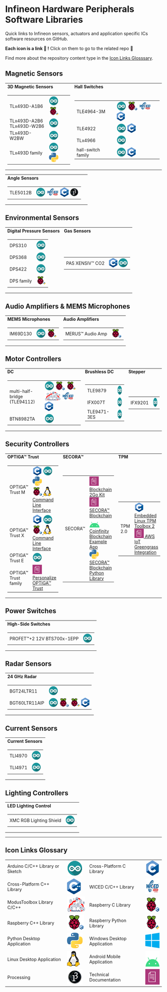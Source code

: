 # Infineon Hardware Peripherals Software Libraries

Quick links to Infineon sensors, actuators and application specific ICs software resources on GitHub.

**Each icon is a link :link: !** Click on them to go to the related repo :rocket: 

Find more about the repository content type in the [Icon Links Glosssary](#Icons-Link-Glossary).

## Magnetic Sensors

<table>
    <tr>
        <td><b>3D Magnetic Sensors</b></td>
        <td><b>Hall Switches</b></td>
    </tr>
    <tr>
        <td>
            <table>
                <tr>
                    <td> TLx493D-A1B6 </td>
                    <td>
                        <a href="https://github.com/Infineon/TLV493D-A1B6-3DMagnetic-Sensor"><img src="img/ino-logo.jpg" height="30px"></a>
                        <a href="https://github.com/Infineon/RaspberryPi_TLV"><img src="img/rpi-py-logo.png" height="30px"></a>
                    </td>
                </tr>
                <tr>
                    <td> TLx493D-A2B6 <br>
                         TLx493D-W2B6 </td>
                    <td><a href="https://github.com/Infineon/TLE493D-3DMagnetic-Sensor"><img src="img/ino-logo.jpg" height="30px"></a></td>
                </tr>
                <tr>
                    <td> TLx493D-W2BW </td>
                    <td><a href="https://github.com/Infineon/TLI493D-W2BW"><img src="img/ino-logo.jpg" height="30px"></a></td>
                </tr>
                <tr>
                    <td> TLx493D family </td>
                    <td>
                        <a href="https://github.com/Infineon/TLx493D-Out-of-Shaft-Example"><img src="img/ino-logo.jpg" height="30px"></a>
                        <a href="https://github.com/Infineon/magnetic-3d-mini-controller"><img src="img/py-logo.png" height="30px"></a>
                    </td>
                </tr>
            </table>
        </td>
        <td>
            <table>
                <tr>
                    <td> TLE4964-3M </td>
                    <td>
                        <a href="https://github.com/Infineon/hall-switch"><img src="img/ino-logo.jpg" height="30px"></a>
                        <a href="https://github.com/Infineon/hall-switch"><img src="img/rpi-cpp-logo.png" height="30px"></a>
                        <a href="https://github.com/Infineon/hall-switch"><img src="img/wiced-logo.png" height="30px"></a>
                        <a href="https://github.com/Infineon/hall-switch"><img src="img/cpp-logo.png" height="30px"></a>
                    </td>
                </tr>
                    <tr>
                    <td> TLE4922 </td>
                    <td>                        
                        <a href="https://github.com/Infineon/hall-switch"><img src="img/ino-logo.jpg" height="30px"></a>
                        <a href="https://github.com/Infineon/hall-switch"><img src="img/cpp-logo.png" height="30px"></a></td>
                </tr>
                <tr>
                    <td> TLx4966 </td>
                    <td><a href="https://github.com/Infineon/TLx4966-Direction-Speed-Sensor"><img src="img/ino-logo.jpg" height="30px"></a></td>
                </tr>
                <tr>
                    <td> hall-switch family </td>
                    <td>                        
                        <a href="https://github.com/Infineon/hall-switch"><img src="img/ino-logo.jpg" height="30px"></a>
                        <a href="https://github.com/Infineon/hall-switch"><img src="img/cpp-logo.png" height="30px"></a></td>
                </tr>
            </table>
        </td>
    </tr>
</table>
<table>
    <tr>
        <td><b>Angle Sensors</b></td>
		<td><b></b></td>
    </tr>
    <tr>
        <td>
            <table>
                <tr>
                    <td> TLE5012B </td>
                    <td> 
                        <a href="https://github.com/Infineon/TLE5012-Magnetic-Angle-Sensor"><img src="img/ino-logo.jpg" height="30px"></a>
                        <a href="https://github.com/Infineon/TLE5012-Magnetic-Angle-Sensor"><img src="img/wiced-logo.png" height="30px"></a>
                        <a href="https://github.com/Infineon/TLE5012-Magnetic-Angle-Sensor"><img src="img/cpp-logo.png" height="30px"></a>
                        <a href="https://github.com/Infineon/TLE5012-Magnetic-Angle-Sensor"><img src="img/processing3-logo.png" height="30px"></a>
                   </td>
                </tr>
            </table>
        </td>
		<td>
		</td>
    </tr>
</table>

## Environmental Sensors

<table>
    <tr>
        <td><b>Digital Pressure Sensors </b></td>
        <td><b>Gas Sensors</b></td>
    </tr>
    <tr>
        <td>
            <table>
                <tr>
                    <td> DPS310 </td>
                    <td> <a href="https://github.com/Infineon/DPS310-Pressure-Sensor"><img src="img/ino-logo.jpg" height="30px"></a> </td>
                </tr>
                <tr>
                    <td> DPS368 </td>
                    <td> <a href="https://github.com/Infineon/DPS368-Library-Arduino"><img src="img/ino-logo.jpg" height="30px"></a> </td>
                </tr>
                <tr>
                    <td> DPS422 </td>
                    <td> <a href="https://github.com/Infineon/DPS422-Library-Arduino"><img src="img/ino-logo.jpg" height="30px"></a> </td>
                </tr>
               <tr>
                    <td> DPS family </td>
                    <td> <a href="https://github.com/Infineon/RaspberryPi_DPS"><img src="img/rpi-py-logo.png" height="30px"></a></a> </td>
                </tr>
            </table>
        </td>
        <td>
            <table>
                <tr>
                    <td> PAS XENSIV™ CO2 </td>
                    <td>
			<a href="https://github.com/Infineon/pas-co2-sensor"><img src="img/cpp-logo.png" height="30px"></a>
			<a href="https://github.com/Infineon/arduino-pas-co2-sensor"><img src="img/ino-logo.jpg" height="30px"></a>
		    </td>
		</tr>
            </table>
        </td>
    </tr>
</table>

## Audio Amplifiers & MEMS Microphones

<table>
    <tr>
        <td><b>MEMS Microphones</b></td>
        <td><b>Audio Amplifiers</b></td>
    </tr>
    <tr>
        <td>
            <table>
                <tr>
                    <td> IM69D130 </td>
                    <td>
                        <a href="https://github.com/Infineon/IM69D130-Microphone-Shield2Go"><img src="img/ino-logo.jpg" height="30px"></a>
                        <a href="https://github.com/Infineon/GetStarted_IM69D130_With_RaspberryPi"><img src="img/rpi-py-logo.png" height="30px"></a>
                    </td>
                </tr>
            </table>
        </td>
        <td>
            <table>
                <tr>
                    <td> MERUS™ Audio Amp </td>
                    <td>  
                        <a href="https://github.com/Infineon/merus-audio-amp-hat-zw"><img src="img/rpi-c-logo.png" height="30px"></a>
                        <a href="https://github.com/Infineon/KIT_ARDMKR_AMP_40W"></a>
                    </td>
                </tr>
            </table>
        </td>
    </tr>
</table>

## Motor Controllers

<table>
    <tr>
        <td><b>DC</b></td>
        <td><b>Brushless DC</b></td>
        <td><b>Stepper</b></td>
    </tr>
    <tr>
        <td>
            <table>
                <tr>
                    <td> multi-half-bridge<br \> (TLE94112) </td>
                    <td>
                        <a href="https://github.com/Infineon/DC-Motor-Control-TLE94112EL"><img src="img/ino-logo.jpg" height="30px"></a>
                        <a href="https://github.com/Infineon/DC-Motor-Control-TLE94112EL"><img src="img/rpi-c-logo.png" height="30px"></a>
                        <a href="https://github.com/Infineon/DC-Motor-Control-TLE94112EL"><img src="img/rpi-py-logo.png" height="30px"></a>
                        <a href="https://github.com/Infineon/DC-Motor-Control-TLE94112EL"><img src="img/mtb-logo.png" height="30px"></a>
                        <a href="https://github.com/Infineon/DC-Motor-Control-TLE94112EL"><img src="img/wiced-logo.png" height="30px"></a>
                        <a href="https://github.com/Infineon/DC-Motor-Control-TLE94112EL"><img src="img/cpp-logo.png" height="30px"></a>
                    </td>
                </tr>
                <tr>
                    <td> BTN8982TA </td>
                    <td> <a href="https://github.com/Infineon/DC-Motor-Control-BTN8982TA"><img src="img/ino-logo.jpg" height="30px"></a> </td>
                </tr>
            </table>
        </td>
        <td>
            <table>
                <tr>
                    <td> TLE9879 </td>
                    <td> <a href="https://github.com/Infineon/TLE9879-BLDC-Shield"><img src="img/ino-logo.jpg" height="30px"></a> </td>
                </tr>
                <tr>
                    <td> IFX007T </td>
                    <td> <a href="https://github.com/Infineon/IFX007T-Motor-Control"><img src="img/ino-logo.jpg" height="30px"></a> </td>
                </tr>
                <tr>
                    <td> TLE9471-3ES </td>
                    <td> <a href="https://github.com/Infineon/SBC-for-Arduino"></a><img src="img/ino-logo.jpg" height="30px"></a> </td>
                </tr>
            </table>
        </td>
        <td>
            <table>
                <tr>
                    <td> IFX9201 </td>
                    <td> <a href="https://github.com/Infineon/Stepper-Motor-Shield-IFX9201-XMC1300"><img src="img/ino-logo.jpg" height="30px"></a></td>
                </tr>
            </table>
        </td>
    </tr>
</table>


## Security Controllers

<table>
    <tr>
        <td><b>OPTIGA™ Trust</b></td>
        <td><b>SECORA™ </b></td>
        <td><b>TPM</b></td>
    </tr>
    <tr>
        <td>
            <table>
                <tr>
                    <td> OPTIGA™ Trust M </td>
                    <td>
                        <a href="https://github.com/Infineon/optiga-trust-m"><img src="img/c-logo.png" height="30px"></a>
                        <a href="https://github.com/Infineon/arduino-optiga-trust-m"><img src="img/ino-logo.jpg" height="30px"></a> 
                        <a href="https://github.com/Infineon/python-optiga-trust"><img src="img/py-logo.png" height="30px"></a><br>
                        <a href="https://github.com/Infineon/cli-optiga-trust-m"><img src="img/rpi-c-logo.png" height="30px"> <img src="img/linux-logo.png" height="30px"> Command Line Interface</a><br>
                        <a href="https://github.com/Infineon/mbedtls-optiga-trust-m"></a>
                        <a href="https://github.com/Infineon/connected-home-optiga-trust"></a>
                        <a href="https://github.com/Infineon/optiga-trust-m2-id2"></a>
                        <a href="https://github.com/Infineon/zephyr"></a>
                        <a href="https://github.com/Infineon/optiga-trust-charge"></a>
                        <a href="https://github.com/Infineon/alios-things-optiga-trust-m"></a>
                        <a href="https://github.com/Infineon/azure-optiga-trust-m"></a>
                        <a href="https://github.com/Infineon/getstarted-optiga-trust-m"></a>
                        <a href="https://github.com/Infineon/manifest-parser-optiga"></a>
                    </td>
                </tr>
                <tr>
                    <td> OPTIGA™ Trust X </td>
                    <td> 
                        <a href="https://github.com/Infineon/optiga-trust-x"><img src="img/c-logo.png" height="30px"></a>
                        <a href="https://github.com/Infineon/arduino-optiga-trust-x"><img src="img/ino-logo.jpg" height="30px"></a><br>
                        <a href="https://github.com/Infineon/cli-optiga-trust-x"><img src="img/rpi-c-logo.png" height="30px"> <img src="img/linux-logo.png" height="30px"> Command Line Interface</a>
                        <a href="https://github.com/Infineon/mbedtls-optiga-trust-x"></a>
                        <a href="https://github.com/Infineon/technical-training-optiga-trust-x"></a>
                        <a href="https://github.com/Infineon/appnotes-optiga-trust-x"></a>
                        <a href="https://github.com/Infineon/onchipdtls-optiga-trust-x"></a>
                        <a href="https://github.com/Infineon/amazon-freertos-optiga-trust-x"></a>
                        <a href="https://github.com/Infineon/getstarted-optiga-trust-x"></a>
                        <a href="https://github.com/Infineon/fwupd-secboot-optiga-trust"></a>
                        <a href="https://github.com/Infineon/i2c-utils-optiga-trust"></a>
                    </td>
                </tr>
                <tr>
                    <td> OPTIGA™ Trust E </td>
                    <td>
                        <a href="https://github.com/Infineon/arduino-optiga-trust-e"><img src="img/ino-logo.jpg" height="30px"></a> 
                    </td>
                </tr>
                <tr>
                    <td> OPTIGA™ Trust family </td>
                    <td>
                        <a href="https://github.com/Infineon/amazon-freertos"></a> 
                        <a href="https://github.com/Infineon/personalize-optiga-trust"><img src="img/doc-logo.png" height="30px"> Personalize OPTIGA™ Trust</a>
                    </td>
                </tr>
            </table>
        </td>
        <td>
            <table>
                <tr>
                    <td> SECORA™ </td>
                    <td>
                        <a href="https://github.com/Infineon/Blockchain"><img src="img/doc-logo.png" height="30px"> Blockchain 2Go Kit</a><br>
                        <a href="https://github.com/Infineon/secora-blockchain"><img src="img/doc-logo.png" height="30px"> SECORA™ Blockchain</a><br>
                        <a href="https://github.com/Infineon/BlockchainSecurity2Go-Android"><img src="img/android-logo.png" height="30px"> Coinfinity Blockchain Example App</a><br>
                        <a href="https://github.com/Infineon/secora-blockchain-python-library"><img src="img/py-logo.png" height="30px"> SECORA™ Blockchain Python Library</a>  
                    </td>
                </tr>
            </table>
        </td>
         <td>
            <table>
                <tr>
                    <td> TPM 2.0 </td>
                    <td>
                        <a href="https://github.com/Infineon/eltt2"><img src="img/c-logo.png" height="30px"> Embedded Linux TPM Toolbox 2</a><br>
                        <a href="https://github.com/Infineon/amazon-greengrass-hsi-optiga-tpm"><img src="img/doc-logo.png" height="30px"> AWS IoT Greengrass Integration</a>  
                    </td>
                </tr>
            </table>
        </td>       
    </tr>
</table>

## Power Switches

<table>
    <tr>
        <td><b>High-Side Switches</b></td>
    </tr>
    <tr>
        <td>
            <table>
                <tr>
                    <td> PROFET™+2 12V BTS700x-1EPP </td>
                    <td>
                        <a href="https://github.com/Infineon/high-side-switch"></a>
                        <a href="https://github.com/Infineon/PROFET-2-12V-Arduino-Shield"><img src="img/ino-logo.jpg" height="30px"></a>
                    </td>
                </tr>
            </table>
        </td>
    </tr>
</table>

## Radar Sensors

<table>
    <tr>
        <td><b>24 GHz Radar</b></td>
    </tr>
    <tr>
        <td>
            <table>
                <tr>
                    <td> BGT24LTR11 </td>
                    <td> <a href="https://github.com/Infineon/24GHz-Radar-for-Arduino"><img src="img/ino-logo.jpg" height="30px"></a></td>
                </tr>
                <tr>
                    <td> BGT60LTR11AIP </td>
                    <td> 
			<a href="https://github.com/Infineon/arduino-radar-bgt60"><img src="img/ino-logo.jpg" height="30px"></a>
                        <a href="https://github.com/Infineon/radar-bgt60"><img src="img/rpi-c-logo.png" height="30px"></a>
                        <a href="https://github.com/Infineon/radar-bgt60"><img src="img/rpi-py-logo.png" height="30px"></a>
                        <a href="https://github.com/Infineon/radar-bgt60"><img src="img/cpp-logo.png" height="30px"></a>
	           </td>
                </tr>
            </table>
        </td>
    </tr>
</table>

## Current Sensors

<table>
    <tr>
        <td><b>Current Sensors</b></td>
    </tr>
    <tr>
        <td>
            <table>
                <tr>
                    <td> TLI4970 </td>
                    <td> 
                        <a href="https://github.com/Infineon/TLI4970-D050T4-Current-Sensor"><img src="img/ino-logo.jpg" height="30px"></a>
                    </td>
                </tr>
                <tr>
                    <td> TLI4971 </td>
                    <td> <a href="https://github.com/Infineon/TLI4971-Current-Sensor"><img src="img/ino-logo.jpg" height="30px"></a></td>
                </tr>
            </table>
        </td>
    </tr>
</table>

## Lighting Controllers

<table>
    <tr>
        <td><b>LED Lighting Control</b></td>
    </tr>
    <tr>
        <td>
            <table>
                <tr>
                    <td> XMC RGB Lighting Shield </td>
                    <td><a href="https://github.com/Infineon/RGB-LED-Lighting-Shield-XMC1202"><img src="img/ino-logo.jpg" height="30px"></a></td>
                </tr>
            </table>
        </td>
    </tr>
</table>

-------------------------

## Icon Links Glossary

<table>
    <tr>
        <td> Arduino C/C++ Library or Sketch </td>
        <td> <img src="img/ino-logo.jpg" height="50px"> </td>
        <td> Cross-Platform C Library</td>
        <td> <img src="img/c-logo.png" height="50px"> </td>
    </tr> 
    <tr>
        <td> Cross-Platform C++ Library</td>
        <td> <img src="img/cpp-logo.png" height="50px"> </td>
        <td> WICED C/C++ Library  </td>
        <td> <img src="img/wiced-logo.png" height="50px"> </td>
    </tr>
    <tr>
        <td> ModusToolbox Library C/C++ </td>
        <td> <img src="img/mtb-logo.png" height="50px"> </td>
        <td> Raspberry C Library </td>
        <td> <img src="img/rpi-c-logo.png" height="50px"> </td>
    </tr>
    <tr>
        <td> Raspberry C++ Library </td>
        <td> <img src="img/rpi-cpp-logo.png" height="50px"> </td>
        <td> Raspberry Python Library</td>
        <td> <img src="img/rpi-py-logo.png" height="50px"> </td>
    </tr>
    <tr>
        <td> Python Desktop Application </td>
        <td> <img src="img/py-logo.png" height="50px"> </td>
        <td> Windows Desktop Application </td>
        <td> <img src="img/win-logo.png" height="50px"> </td>
    </tr>
    <tr>
        <td> Linux Desktop Application </td>
        <td> <img src="img/linux-logo.png" height="50px"> </td>
        <td> Android Mobile Application </td>
        <td> <img src="img/android-logo.png" height="50px"> </td>
    </tr>
    <tr>
        <td> Processing  </td>
        <td> <img src="img/processing3-logo.png" height="50px"> </td>
        <td> Technical Documentation </td>
        <td> <img src="img/doc-logo.png" height="50px"> </td>
    </tr>
</table>

